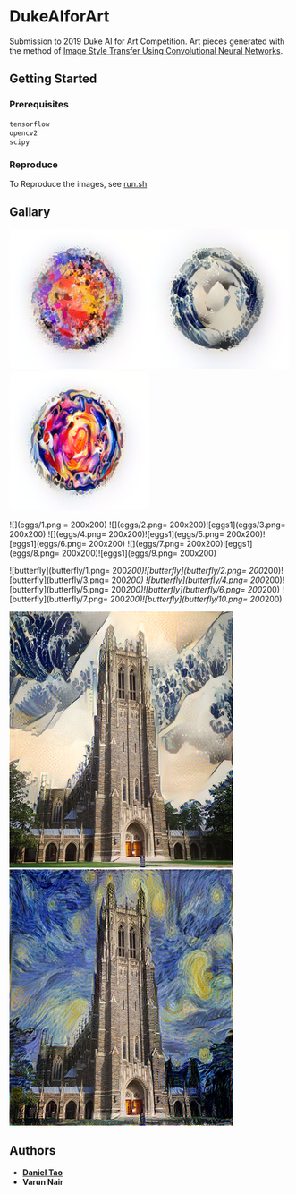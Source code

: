 # DukeAIforArt

Submission to 2019 Duke AI for Art Competition. Art pieces generated with the method of [Image Style Transfer Using Convolutional Neural Networks](https://www.cv-foundation.org/openaccess/content_cvpr_2016/papers/Gatys_Image_Style_Transfer_CVPR_2016_paper.pdf).

## Getting Started

### Prerequisites

```
tensorflow
opencv2
scipy
```

### Reproduce
To Reproduce the images, see [run.sh](https://github.com/danieltao/DukeAIforArt/blob/master/run.sh)


## Gallary
<img src="eggs/1.png" width="250" height="250"><img src="eggs/2.png" width="250" height="250"><img src="eggs/3.png" width="250" height="250">

![](eggs/1.png = 200x200)
![](eggs/2.png= 200x200)![eggs1](eggs/3.png= 200x200)
![](eggs/4.png= 200x200)![eggs1](eggs/5.png= 200x200)![eggs1](eggs/6.png= 200x200)
![](eggs/7.png= 200x200)![eggs1](eggs/8.png= 200x200)![eggs1](eggs/9.png= 200x200)

![butterfly](butterfly/1.png= 200*200)![butterfly](butterfly/2.png= 200*200)![butterfly](butterfly/3.png= 200*200)
![butterfly](butterfly/4.png= 200*200)![butterfly](butterfly/5.png= 200*200)![butterfly](butterfly/6.png= 200*200)
![butterfly](butterfly/7.png= 200*200)![butterfly](butterfly/10.png= 200*200)

![Chapel](chapel/japanese_waves_chapel.png)![Chapel](chapel/starry_night_chapel.png)


## Authors

* [**Daniel Tao**](https://www.danieltao.me)
* **Varun Nair**
